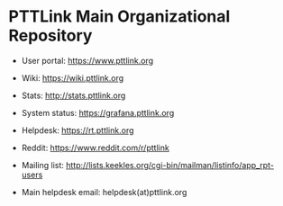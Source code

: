 # PTTLink Main Organizational Repository

* User portal:     https://www.pttlink.org
* Wiki:            https://wiki.pttlink.org
* Stats:           http://stats.pttlink.org
* System status:   https://grafana.pttlink.org
* Helpdesk:        https://rt.pttlink.org

* Reddit:          https://www.reddit.com/r/pttlink
* Mailing list:    http://lists.keekles.org/cgi-bin/mailman/listinfo/app_rpt-users

* Main helpdesk email: helpdesk(at)pttlink.org
